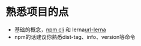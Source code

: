 # 熟悉项目的点
- 基础的概念，[npm cli][url-npm-cli] 和 lerna[url-lerna]
- npm的话建议你熟悉dist-tag、info、version等命令



[url-npm-cli]:https://docs.npmjs.com/cli-documentation/
[url-lerna]:https://github.com/lerna/lerna